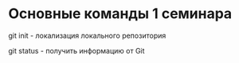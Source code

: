 # Основные команды 1 семинара

git init - локализация локального репозитория

git status - получить информацию от Git 